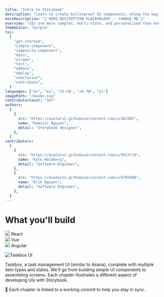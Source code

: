 ```yaml
---
title: "Intro to Storybook"
description: "Learn to create bulletproof UI components, along the way you'll build an app UI from scratch."
heroDescription: "🚫 HERO DESCRIPTION PLACEHOLDER -- CHANGE ME 🚫"
overview: "UIs are more complex, multi-state, and personalized than ever. This yields thousands of app permutations users can encounter. UI components help manage that complexity. This book talks about how testing those components helps ensure that your app looks and feels great every release."
themeColor: "purple"
toc:
  [
    "get-started",
    "simple-component",
    "composite-component",
    "data",
    "screen",
    "test",
    "addons",
    "deploy",
    "conclusion",
    "contribute",
  ]
languages: ["en", "es", "zh-CN", "zh-TW", "pt"]
imagePath: "/books.svg"
contributorCount: "34+"
authors:
  [
    {
      src: "https://avatars2.githubusercontent.com/u/263385",
      name: "Dominic Nguyen",
      detail: "Storybook designer",
    },
  ]
contributors:
  [
    {
      src: "https://avatars2.githubusercontent.com/u/9523719",
      name: "Kyle Holmberg",
      detail: "Software Engineer",
    },
    {
      src: "https://avatars2.githubusercontent.com/u/6795688",
      name: "Erik Nguyen",
      detail: "Software Engineer",
    },
  ]
---
```


# What you'll build

<div class="badge-box">
  <div class="badge">
    <img src="/logo-react.svg"> React
  </div>

  <div class="badge">
    <img src="/logo-vue.svg"> Vue
  </div>

  <div class="badge">
    <img src="/logo-angular.svg"> Angular
  </div>
</div>

![Taskbox UI](/ss-browserchrome-taskbox-learnstorybook.png)

Taskbox, a task management UI (similar to Asana), complete with multiple item types and states. We'll go from building simple UI components to assembling screens. Each chapter illustrates a different aspect of developing UIs with Storybook.

📖 Each chapter is linked to a working commit to help you stay in sync.
